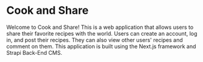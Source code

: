 # Cook and Share

Welcome to Cook and Share! This is a web application that allows users to share their favorite recipes with the world. Users can create an account, log in, and post their recipes. They can also view other users' recipes and comment on them. This application is built using the Next.js framework and Strapi Back-End CMS.